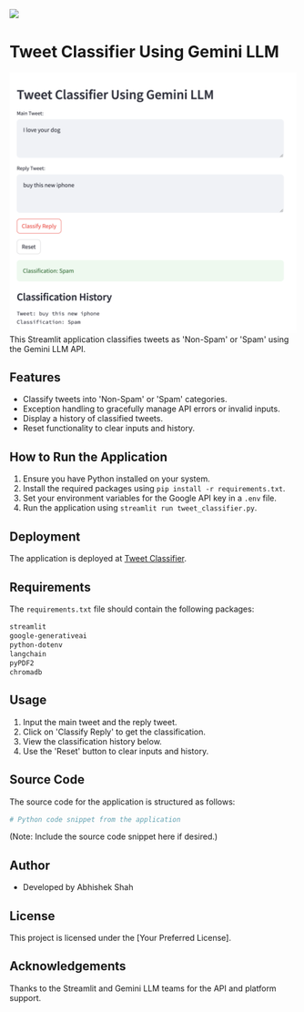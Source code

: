 ![](https://miro.medium.com/v2/resize:fit:1400/1*xlCyGCKz8Wxws7gP_XcjnQ.png)
# Tweet Classifier Using Gemini LLM
![image](https://github.com/abh2050/tweetclassifiy/blob/main/pic.png)
This Streamlit application classifies tweets as 'Non-Spam' or 'Spam' using the Gemini LLM API.

## Features

- Classify tweets into 'Non-Spam' or 'Spam' categories.
- Exception handling to gracefully manage API errors or invalid inputs.
- Display a history of classified tweets.
- Reset functionality to clear inputs and history.

## How to Run the Application

1. Ensure you have Python installed on your system.
2. Install the required packages using `pip install -r requirements.txt`.
3. Set your environment variables for the Google API key in a `.env` file.
4. Run the application using `streamlit run tweet_classifier.py`.

## Deployment

The application is deployed at [Tweet Classifier](https://tweetclassifiy.streamlit.app/).

## Requirements

The `requirements.txt` file should contain the following packages:

```
streamlit
google-generativeai
python-dotenv
langchain
pyPDF2
chromadb
```

## Usage

1. Input the main tweet and the reply tweet.
2. Click on 'Classify Reply' to get the classification.
3. View the classification history below.
4. Use the 'Reset' button to clear inputs and history.

## Source Code

The source code for the application is structured as follows:

```python
# Python code snippet from the application
```

(Note: Include the source code snippet here if desired.)

## Author

- Developed by Abhishek Shah

## License

This project is licensed under the [Your Preferred License].

## Acknowledgements

Thanks to the Streamlit and Gemini LLM teams for the API and platform support.
